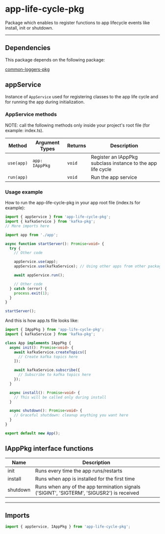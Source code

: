# app-life-cycle-pkg

Package which enables to register functions to app lifecycle events like install, init or shutdown.

---

## Dependencies

This package depends on the following package:

[common-loggers-pkg](https://github.com/spalx/common-loggers-pkg)

## appService

Instance of `AppService` used for registering classes to the app life cycle and for running the app during initialization.

### AppService methods

NOTE: call the following methods only inside your project's root file (for example: index.ts).

| Method | Argument Types | Returns | Description |
| - | - | - | - |
| `use(app)` | `app: IAppPkg` | `void` | Register an IAppPkg subclass instance to the app life cycle |
| `run(app)` | | `void` | Run the app service |

### Usage example

How to run the app-life-cycle-pkg in your app root file (index.ts for example):

```ts
import { appService } from 'app-life-cycle-pkg';
import { kafkaService } from 'kafka-pkg';
// More imports here

import app from './app';

async function startServer(): Promise<void> {
  try {
    // Other code

    appService.use(app);
    appService.use(kafkaService); // Using other apps from other packages

    await appService.run();

    // Other code
  } catch (error) {
    process.exit(1);
  }
}

startServer();
```

And this is how app.ts file looks like:

```ts
import { IAppPkg } from 'app-life-cycle-pkg';
import { kafkaService } from 'kafka-pkg';

class App implements IAppPkg {
  async init(): Promise<void> {
    await kafkaService.createTopics([
      // Create kafka topics here
    ]);

    await kafkaService.subscribe({
      // Subscribe to kafka topics here
    });
  }

  async install(): Promise<void> {
  	// This will be called only during install
  }

  async shutdown(): Promise<void> {
    // Graceful shutdown: cleanup anything you want here
  }
}

export default new App();
```

## IAppPkg interface functions

| Name | Description |
| - | - |
| init | Runs every time the app runs/restarts |
| install | Runs when app is installed for the first time |
| shutdown | Runs when any of the app termination signals ('SIGINT', 'SIGTERM', 'SIGUSR2') is received |

---

## Imports

```ts
import { appService, IAppPkg } from 'app-life-cycle-pkg';
```
